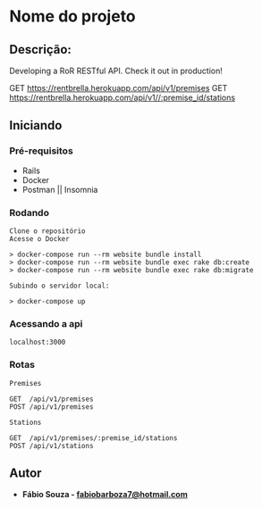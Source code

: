 # Nome do projeto

## Descrição:
Developing a RoR RESTful API. Check it out in production!

GET https://rentbrella.herokuapp.com/api/v1/premises
GET https://rentbrella.herokuapp.com/api/v1//:premise_id/stations




## Iniciando

### Pré-requisitos

- Rails
- Docker
- Postman || Insomnia

### Rodando
```
Clone o repositório
Acesse o Docker

> docker-compose run --rm website bundle install
> docker-compose run --rm website bundle exec rake db:create
> docker-compose run --rm website bundle exec rake db:migrate

Subindo o servidor local:

> docker-compose up
```

### Acessando a api
```
localhost:3000
```

### Rotas

```
Premises

GET  /api/v1/premises
POST /api/v1/premises

Stations

GET  /api/v1/premises/:premise_id/stations
POST /api/v1/stations

```

## Autor

* **Fábio Souza - fabiobarboza7@hotmail.com**

